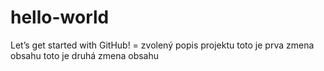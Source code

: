 # hello-world
Let’s get started with GitHub! = zvolený popis projektu
toto je prva zmena obsahu
toto je druhá zmena obsahu
